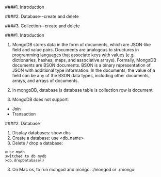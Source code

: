 ####1. Introduction

####2. Database--create and delete

####3. Collection--create and delete



####1. Introduction

1) MongoDB stores data in the form of documents, which are JSON-like field and value pairs. 
Documents are analogous to structures in programming languages that associate keys with values 
(e.g. dictionaries, hashes, maps, and associative arrays). Formally, MongoDB documents are BSON documents. BSON is a binary representation of JSON with additional type information. In the documents, the value of a field can be any of the BSON data types, including other documents, arrays, and arrays of documents. 

2) In mongoDB, 
database is database
table is collection
row is document

3) MongoDB does not support:
* Join
* Transaction

####2. Database

1) Display databases: show dbs
2) Create a database: use <db_name>
3) Delete / drop a database: 
```
>use mydb
switched to db mydb
>db.dropDatabase()
```

3. On Mac os, to run mongod and mongo: ./mongod or ./mongo








